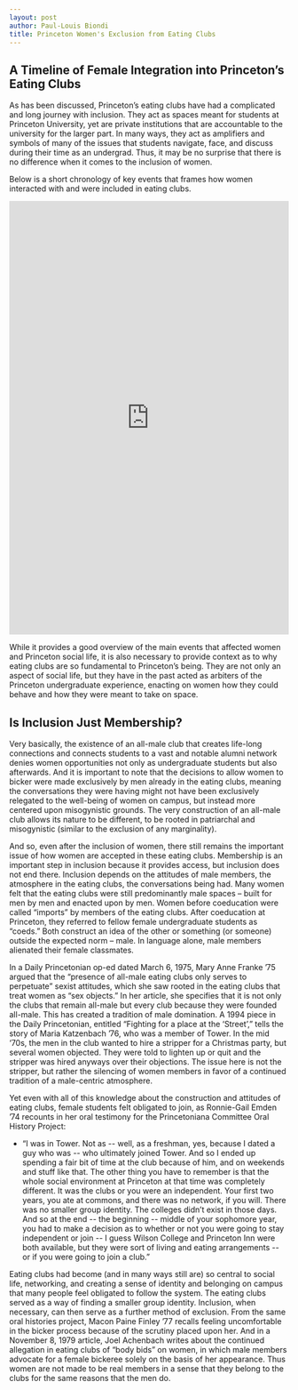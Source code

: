 ```yaml
---
layout: post
author: Paul-Louis Biondi
title: Princeton Women's Exclusion from Eating Clubs
---
```


## A Timeline of Female Integration into Princeton’s Eating Clubs

As has been discussed, Princeton’s eating clubs have had a complicated and long journey with inclusion. They act as spaces meant for students at Princeton University, yet are private institutions that are accountable to the university for the larger part. In many ways, they act as amplifiers and symbols of many of the issues that students navigate, face, and discuss during their time as an undergrad. Thus, it may be no surprise that there is no difference when it comes to the inclusion of women.

Below is a short chronology of key events that frames how women interacted with and were included in eating clubs.
<iframe src="http://timemapper.okfnlabs.org/louisbiondi/coeds-in-the-eating-clubs?embed=1" frameborder="0" style="border: none;" width="100%" height="780;"></iframe>

While it provides a good overview of the main events that affected women and Princeton social life, it is also necessary to provide context as to why eating clubs are so fundamental to Princeton’s being. They are not only an aspect of social life, but they have in the past acted as arbiters of the Princeton undergraduate experience, enacting on women how they could behave and how they were meant to take on space.

## Is Inclusion Just Membership?

Very basically, the existence of an all-male club that creates life-long connections and connects students to a vast and notable alumni network denies women opportunities not only as undergraduate students but also afterwards. And it is important to note that the decisions to allow women to bicker were made exclusively by men already in the eating clubs, meaning the conversations they were having might not have been exclusively relegated to the well-being of women on campus, but instead more centered upon misogynistic grounds. The very construction of an all-male club allows its nature to be different, to be rooted in patriarchal and misogynistic (similar to the exclusion of any marginality).

And so, even after the inclusion of women, there still remains the important issue of how women are accepted in these eating clubs. Membership is an important step in inclusion because it provides access, but inclusion does not end there. Inclusion depends on the attitudes of male members, the atmosphere in the eating clubs, the conversations being had. Many women felt that the eating clubs were still predominantly male spaces – built for men by men and enacted upon by men. Women before coeducation were called “imports” by members of the eating clubs. After coeducation at Princeton, they referred to fellow female undergraduate students as “coeds.” Both construct an idea of the other or something (or someone) outside the expected norm – male. In language alone, male members alienated their female classmates.

In a Daily Princetonian op-ed dated March 6, 1975, Mary Anne Franke ’75 argued that the “presence of all-male eating clubs only serves to perpetuate” sexist attitudes, which she saw rooted in the eating clubs that treat women as “sex objects.” In her article, she specifies that it is not only the clubs that remain all-male but every club because they were founded all-male. This has created a tradition of male domination. A 1994 piece in the Daily Princetonian, entitled “Fighting for a place at the ‘Street’,” tells the story of Maria Katzenbach ’76, who was a member of Tower. In the mid ‘70s, the men in the club wanted to hire a stripper for a Christmas party, but several women objected. They were told to lighten up or quit and the stripper was hired anyways over their objections. The issue here is not the stripper, but rather the silencing of women members in favor of a continued tradition of a male-centric atmosphere.

Yet even with all of this knowledge about the construction and attitudes of eating clubs, female students felt obligated to join, as Ronnie-Gail Emden ’74 recounts in her oral testimony for the Princetoniana Committee Oral History Project:
* “I was in Tower. Not as -- well, as a freshman, yes, because I dated a guy who was -- who ultimately joined Tower. And so I ended up spending a fair bit of time at the club because of him, and on weekends and stuff like that. The other thing you have to remember is that the whole social environment at Princeton at that time was completely different. It was the clubs or you were an independent. Your first two years, you ate at commons, and there was no network, if you will. There was no smaller group identity. The colleges didn’t exist in those days. And so at the end -- the beginning -- middle of your sophomore year, you had to make a decision as to whether or not you were going to stay independent or join -- I guess Wilson College and Princeton Inn were both available, but they were sort of living and eating arrangements -- or if you were going to join a club.”

Eating clubs had become (and in many ways still are) so central to social life, networking, and creating a sense of identity and belonging on campus that many people feel obligated to follow the system. The eating clubs served as a way of finding a smaller group identity. Inclusion, when necessary, can then serve as a further method of exclusion. From the same oral histories project, Macon Paine Finley ’77 recalls feeling uncomfortable in the bicker process because of the scrutiny placed upon her. And in a November 8, 1979 article, Joel Achenbach writes about the continued allegation in eating clubs of “body bids” on women, in which male members advocate for a female bickeree solely on the basis of her appearance. Thus women are not made to be real members in a sense that they belong to the clubs for the same reasons that the men do.
